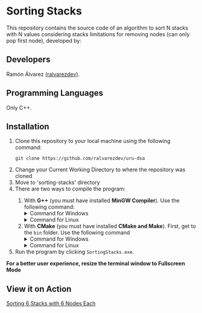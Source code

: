 # Sorting Stacks
This repository contains the source code of an algorithm to sort N stacks with N values considering stacks limitations for removing nodes (can only pop first node), developed by:

## Developers
Ramón Álvarez <a href="https://github.com/ralvarezdev">(ralvarezdev)</a>.

## Programming Languages
Only C++.

## Installation

<ol>
<li>Clone this repository to your local machine using the following command: 

```git clone https://github.com/ralvarezdev/uru-dsa```
</li>

<li>Change your Current Working Directory to where the repository was cloned</li>

<li>Move to 'sorting-stacks' directory</li>

<li>There are two ways to compile the program: </li>

<ol>
<li>With <strong>G++</strong> (you must have installed <strong>MinGW Compiler</strong>). Use the following command:

<details>
<summary>Command for Windows</summary>

```g++ -o bin\SortingStacks.exe src\main.cpp src\lib\namespaces.h src\lib\algorithm\modHanoi.h src\lib\algorithm\modHanoi.cpp src\lib\terminal\ansiEsc.h src\lib\terminal\ansiEsc.cpp src\lib\terminal\input.cpp src\lib\terminal\input.h```

</details>

<details>
<summary>Command for Linux</summary>

```g++ -o bin/SortingStacks.exe src/main.cpp src/lib/namespaces.h src/lib/algorithm/modHanoi.h src/lib/algorithm/modHanoi.cpp src/lib/terminal/ansiEsc.h src/lib/terminal/ansiEsc.cpp src/lib/terminal/input.cpp src/lib/terminal/input.h```

</details></li>

<li>With <strong>CMake</strong> (you must have installed <strong>CMake and Make</strong>). First, get to the <code>bin</code> folder. Use the following command

<details>
<summary>Command for Windows</summary>

```cmake -S ..\ -G "MinGW Makefiles" -B .\ && make```

</details>

<details>
<summary>Command for Linux</summary>

```cmake -S ../ -G "MinGW Makefiles" -B ./ && make```

</details></li></ol>

<li>Run the program by clicking <code>SortingStacks.exe</code>.</li></ol>

<strong>For a better user experience, resize the terminal window to Fullscreen Mode</strong>

## View it on Action

<a href="https://www.instagram.com/p/C3detnXPmqM/">Sorting 6 Stacks with 6 Nodes Each</a>

